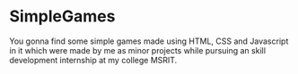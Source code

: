 # SimpleGames
You gonna find some simple games made using HTML, CSS and Javascript in it which were made by me as minor projects while pursuing an skill development internship at my college MSRIT.
